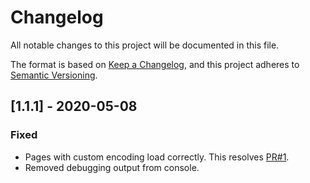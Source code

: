 # Changelog

All notable changes to this project will be documented in this file.

The format is based on [Keep a Changelog](https://keepachangelog.com/en/1.0.0/),
and this project adheres to [Semantic Versioning](https://semver.org/spec/v2.0.0.html).

## [1.1.1] - 2020-05-08
### Fixed
- Pages with custom encoding load correctly. This resolves [PR#1](https://github.com/episage/next-page-chrome-extension/issues/1).
- Removed debugging output from console.
